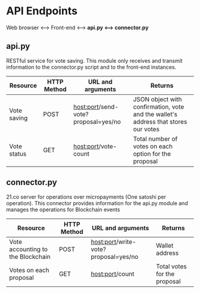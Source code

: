 # API Endpoints


Web browser <--> Front-end <--> **api.py <--> connector.py**

## api.py
RESTful service for vote saving. This module only receives and transmit information to the connector.py script and to the front-end instances.

Resource | HTTP Method | URL and arguments | Returns
----|-----|----- |-----|
Vote saving | POST | <host:port>/send-vote?proposal=yes/no | JSON object with confirmation, vote and the wallet's address that stores our votes
Vote status | GET | <host:port>/vote-count | Total number of votes on each option for the proposal



## connector.py
21.co server for operations over micropayments (One satoshi per operation). This connector provides information for the api.py module and manages the operations for Blockchain events

Resource | HTTP Method | URL and arguments | Returns
----|-----|-----|-----|
Vote accounting to the Blockchain | POST |  <host:port>/write-vote?proposal=yes/no | Wallet address
Votes on each proposal | GET | <host:port>/count | Total votes for the proposal
